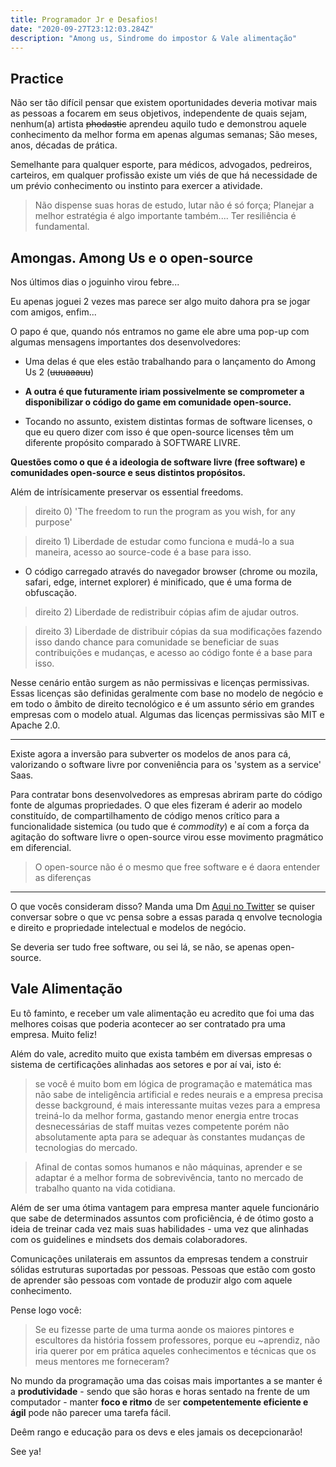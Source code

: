 ```yaml
---
title: Programador Jr e Desafios!
date: "2020-09-27T23:12:03.284Z"
description: "Among us, Sindrome do impostor & Vale alimentação"
---
```


## Practice

Não ser tão difícil pensar que existem oportunidades deveria motivar mais as pessoas a focarem em seus objetivos, independente de quais sejam, nenhum(a) artista ~~phodastic~~ aprendeu aquilo tudo e demonstrou aquele conhecimento da melhor forma em apenas algumas semanas; São meses, anos, décadas de prática.

Semelhante para qualquer esporte, para médicos, advogados, pedreiros, carteiros, em qualquer profissão existe um viés de que há necessidade de um prévio conhecimento ou instinto para exercer a atividade.

> Não dispense suas horas de estudo, lutar não é só força; Planejar a melhor estratégia é algo importante também.... Ter resiliência é fundamental.

## Amongas. Among Us e o open-source 

Nos últimos dias o joguinho virou febre... 

Eu apenas joguei 2 vezes mas parece ser algo muito dahora pra se jogar com amigos, enfim...

O papo é que, quando nós entramos no game ele abre uma pop-up com algumas mensagens importantes dos desenvolvedores:

- Uma delas é que eles estão trabalhando para o lançamento do Among Us 2 (~~uuuaaauu~~)

- **A outra é que futuramente iriam possivelmente se comprometer a disponibilizar o código do game em comunidade open-source.** 

- Tocando no assunto, existem distintas formas de software licenses, o que eu quero dizer com isso é que open-source licenses têm um diferente propósito comparado à SOFTWARE LIVRE. 

**Questões como o que é a ideologia de software livre (free software) e comunidades open-source e seus distintos propósitos.** 

Além de intrísicamente preservar os essential freedoms.

> direito 0) 'The freedom to run the program as you wish, for any purpose' 

> direito 1) Liberdade de estudar como funciona e mudá-lo a sua maneira, acesso ao source-code é a base para isso.

- O código carregado através do navegador browser (chrome ou mozila, safari, edge, internet explorer) é minificado, que é uma forma de obfuscação.

> direito 2) Liberdade de redistribuir cópias afim de ajudar outros.

> direito 3) Liberdade de distribuir cópias da sua modificações fazendo isso dando chance para comunidade se beneficiar de suas contribuições e mudanças, e acesso ao código fonte é a base para isso.

Nesse cenário então surgem as não permissivas e licenças permissivas. Essas licenças são definidas geralmente com base no modelo de negócio e em todo o âmbito de direito tecnológico e é um assunto sério em grandes empresas com o modelo atual. Algumas das licenças permissivas são MIT e Apache 2.0.

---

Existe agora a inversão para subverter os modelos de anos para cá, valorizando o software livre por conveniência para os 'system as a service' Saas.

Para contratar bons desenvolvedores as empresas abriram parte do código fonte de algumas propriedades. O que eles fizeram é aderir ao modelo constituído, de compartilhamento de código menos crítico para a funcionalidade sistemica (ou tudo que é *commodity*) e aí com a força da agitação do software livre o open-source virou esse movimento pragmático em diferencial.

>O open-source não é o mesmo que free software e é daora entender as diferenças

---

O que vocês consideram disso? Manda uma Dm [Aqui no Twitter](https://twitter.com/iagokrt) se quiser conversar sobre o que vc pensa sobre a essas parada q envolve tecnologia e direito e propriedade intelectual e modelos de negócio. 

Se deveria ser tudo free software, ou sei lá, se não, se apenas open-source.

## Vale Alimentação

Eu tô faminto, e receber um vale alimentação eu acredito que foi uma das melhores coisas que poderia acontecer ao ser contratado pra uma empresa. Muito feliz!

Além do vale, acredito muito que exista também em diversas empresas o sistema de certificações alinhadas aos setores e por aí vai, isto é:

> se você é muito bom em lógica de programação e matemática mas não sabe de inteligência artificial e redes neurais e a empresa precisa desse background, é mais interessante muitas vezes para a empresa treiná-lo da melhor forma, gastando menor energia entre trocas desnecessárias de staff muitas vezes competente porém não absolutamente apta para se adequar às constantes mudanças de tecnologias do mercado. 
 
> Afinal de contas somos humanos e não máquinas, aprender e se adaptar é a melhor forma de sobrevivência, tanto no mercado de trabalho quanto na vida cotidiana.

Além de ser uma ótima vantagem para empresa manter aquele funcionário que sabe de determinados assuntos com proficiência, é de ótimo gosto a ideia de treinar cada vez mais suas habilidades - uma vez que alinhadas com os guidelines e mindsets dos demais colaboradores.

Comunicações unilaterais em assuntos da empresas tendem a construir sólidas estruturas suportadas por pessoas. Pessoas que estão com gosto de aprender são pessoas com vontade de produzir algo com aquele conhecimento.

Pense logo você:

> Se eu fizesse parte de uma turma aonde os maiores pintores e escultores da história fossem professores, porque eu ~aprendiz, não iria querer por em prática aqueles conhecimentos e técnicas que os meus mentores me forneceram?

No mundo da programação uma das coisas mais importantes a se manter é a **produtividade** - sendo que são horas e horas sentado na frente de um computador - manter **foco e ritmo** de ser **competentemente eficiente e ágil** pode não parecer uma tarefa fácil. 

Deêm rango e educação para os devs e eles jamais os decepcionarão!

See ya!

